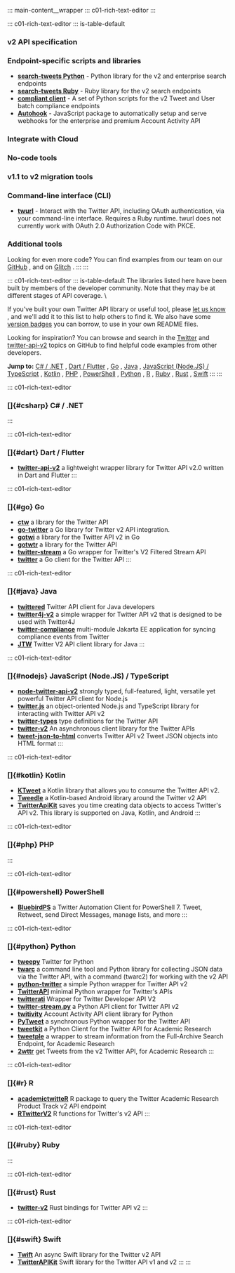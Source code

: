 ::: main-content__wrapper
::: c01-rich-text-editor
:::

::: c01-rich-text-editor
::: is-table-default
### v2 API specification

### Endpoint-specific scripts and libraries

-   [**search-tweets
    Python**](https://github.com/twitterdev/search-tweets-python) -
    Python library for the v2 and enterprise search endpoints
-   [**search-tweets
    Ruby**](https://github.com/twitterdev/search-tweets-ruby) - Ruby
    library for the v2 search endpoints
-   **[compliant
    client](https://github.com/twitterdev/compliant-client)** - A set of
    Python scripts for the v2 Tweet and User batch compliance endpoints
-   **[Autohook](https://github.com/twitterdev/autohook)** - JavaScript
    package to automatically setup and serve webhooks for the enterprise
    and premium Account Activity API

### Integrate with Cloud

### No-code tools

### v1.1 to v2 migration tools

### Command-line interface (CLI)

-   [**twurl**](https://github.com/twitter/twurl) - Interact with the
    Twitter API, including OAuth authentication, via your command-line
    interface. Requires a Ruby runtime. twurl does not currently work
    with OAuth 2.0 Authorization Code with PKCE.

### Additional tools

Looking for even more code? You can find examples from our team on our
[GitHub](https://github.com/twitterdev) , and on
[Glitch](https://glitch.com/@twitter) .
:::
:::

::: c01-rich-text-editor
::: is-table-default
The libraries listed here have been built by members of the developer
community. Note that they may be at different stages of API coverage. \

If you\'ve built your own Twitter API library or useful tool, please
[let us know](https://twittercommunity.com/c/libraries-and-sdks/63) ,
and we\'ll add it to this list to help others to find it. We also have
some [version badges](https://twbadges.glitch.me/) you can borrow, to
use in your own README files.

Looking for inspiration? You can browse and search in the
[Twitter](https://github.com/topics/twitter?o=desc&s=updated) and
[twitter-api-v2](https://github.com/topics/twitter-api-v2?o=desc&s=updated)
topics on GitHub to find helpful code examples from other developers.

**Jump to:** [C# / .NET](#csharp) , [Dart / Flutter](#dart) , [Go](#go)
, [Java](#java) , [JavaScript (Node.JS) / TypeScript](#nodejs) ,
[Kotlin](#kotlin) , [PHP](#php) , [PowerShell](#powershell) ,
[Python](#python) , [R](#r) , [Ruby](#ruby) , [Rust](#rust) ,
[Swift](#swift)
:::
:::

::: c01-rich-text-editor
### []{#csharp} C# / .NET
:::

::: c01-rich-text-editor
### []{#dart} Dart / Flutter

-   [**twitter-api-v2**](https://github.com/twitter-dart/twitter-api-v2)
    a lightweight wrapper library for Twitter API v2.0 written in Dart
    and Flutter
:::

::: c01-rich-text-editor
### []{#go} Go

-   [**ctw**](https://github.com/0dayfall/ctw) a library for the Twitter
    API
-   [**go-twitter**](https://github.com/g8rswimmer/go-twitter) a Go
    library for Twitter v2 API integration.
-   [**gotwi**](https://github.com/michimani/gotwi) a library for the
    Twitter API v2 in Go
-   [**gotwtr**](https://github.com/sivchari/gotwtr) a library for the
    Twitter API
-   [**twitter-stream**](https://github.com/Fallenstedt/twitter-stream)
    a Go wrapper for Twitter\'s V2 Filtered Stream API
-   [**twitter**](https://github.com/creachadair/twitter) a Go client
    for the Twitter API
:::

::: c01-rich-text-editor
### []{#java} Java

-   [**twittered**](https://github.com/redouane59/twittered) Twitter API
    client for Java developers
-   [**twitter4j-v2**](https://github.com/takke/twitter4j-v2) a simple
    wrapper for Twitter API v2 that is designed to be used with
    Twitter4J
-   [**twitter-compliance**](https://github.com/UCL/twitter-compliance)
    multi-module Jakarta EE application for syncing compliance events
    from Twitter
-   [**JTW**](https://github.com/uakihir0/jtw) Twitter V2 API client
    library for Java
:::

::: c01-rich-text-editor
### []{#nodejs} JavaScript (Node.JS) / TypeScript

-   [**node-twitter-api-v2**](https://github.com/PLhery/node-twitter-api-v2)
    strongly typed, full-featured, light, versatile yet powerful Twitter
    API client for Node.js
-   [**twitter.js**](https://github.com/twitterjs/twitter.js) an
    object-oriented Node.js and TypeScript library for interacting with
    Twitter API v2
-   [**twitter-types**](https://github.com/twitterjs/twitter-types) type
    definitions for the Twitter API
-   [**twitter-v2**](https://github.com/HunterLarco/twitter-v2) An
    asynchronous client library for the Twitter APIs
-   [**tweet-json-to-html**](https://github.com/wdl/tweet-json-to-html)
    converts Twitter API v2 Tweet JSON objects into HTML format
:::

::: c01-rich-text-editor
### []{#kotlin} Kotlin

-   [**KTweet**](https://github.com/ChromasIV/KTweet) a Kotlin library
    that allows you to consume the Twitter API v2.
-   [**Tweedle**](https://github.com/tyczj/Tweedle) a Kotlin-based
    Android library around the Twitter v2 API
-   [**TwitterApiKit**](https://github.com/kojofosu/TwitterApiKit) saves
    you time creating data objects to access Twitter\'s API v2. This
    library is supported on Java, Kotlin, and Android
:::

::: c01-rich-text-editor
### []{#php} PHP
:::

::: c01-rich-text-editor
### []{#powershell} PowerShell

-   [**BluebirdPS**](https://github.com/thedavecarroll/BluebirdPS) a
    Twitter Automation Client for PowerShell 7. Tweet, Retweet, send
    Direct Messages, manage lists, and more
:::

::: c01-rich-text-editor
### []{#python} Python

-   [**tweepy**](https://github.com/tweepy/tweepy) Twitter for Python
-   [**twarc**](https://twarc-project.readthedocs.io/en/latest/twarc2_en_us/)
    a command line tool and Python library for collecting JSON data via
    the Twitter API, with a command (twarc2) for working with the v2 API
-   [**python-twitter**](https://github.com/sns-sdks/python-twitter) a
    simple Python wrapper for Twitter API v2
-   [**TwitterAPI**](https://github.com/geduldig/TwitterAPI) minimal
    Python wrapper for Twitter\'s APIs
-   [**twitterati**](https://github.com/JeannieDaniel/twitterati)
    Wrapper for Twitter Developer API V2
-   [**twitter-stream.py**](https://github.com/twitivity/twitter-stream.py)
    a Python API client for Twitter API v2
-   [**twitivity**](https://github.com/twitivity/twitivity) Account
    Activity API client library for Python
-   [**PyTweet**](https://github.com/TheFarGG/PyTweet) a synchronous
    Python wrapper for the Twitter API
-   [**tweetkit**](https://github.com/ysenarath/tweetkit) a Python
    Client for the Twitter API for Academic Research
-   [**tweetple**](https://github.com/dapivei/tweetple) a wrapper to
    stream information from the Full-Archive Search Endpoint, for
    Academic Research
-   [**2wttr**](https://github.com/simonlindgren/2wttr) get Tweets from
    the v2 Twitter API, for Academic Research
:::

::: c01-rich-text-editor
### []{#r} R

-   [**academictwitteR**](https://github.com/cjbarrie/academictwitteR) R
    package to query the Twitter Academic Research Product Track v2 API
    endpoint
-   [**RTwitterV2**](https://github.com/MaelKubli/RTwitterV2) R
    functions for Twitter\'s v2 API
:::

::: c01-rich-text-editor
### []{#ruby} Ruby
:::

::: c01-rich-text-editor
### []{#rust} Rust

-   [**twitter-v2**](https://github.com/jpopesculian/twitter-v2-rs) Rust
    bindings for Twitter API v2
:::

::: c01-rich-text-editor
### []{#swift} Swift

-   [**Twift**](https://github.com/daneden/Twift/) An async Swift
    library for the Twitter v2 API
-   [**TwitterAPIKit**](https://github.com/mironal/TwitterAPIKit) Swift
    library for the Twitter API v1 and v2
:::
:::
